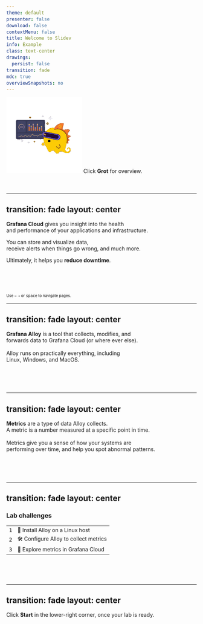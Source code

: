 ```yaml
---
theme: default
presenter: false
download: false
contextMenu: false
title: Welcome to Slidev
info: Example
class: text-center
drawings:
  persist: false
transition: fade
mdc: true
overviewSnapshots: no
---
```


<div autofocus style="margin-bottom:10%" class="pt-12" >
  
  <div text-center> 
    <span @click="$slidev.nav.next" class="px-2 py-1 rounded cursor-pointer">
    <img style="margin:auto" width="200px" src="./assets/grot.gif"></span>
    Click <strong>Grot</strong> for overview. <br>
  </div>
</div>

---
transition: fade
layout: center
---

<p text-center> 
<strong>Grafana Cloud</strong> gives you insight into the health <br> and performance of your applications and infrastructure.
</p>

<p text-center> 
You can store and visualize data, <br> receive alerts when things go wrong, and much more.
</p>

<p text-center>
Ultimately, it helps you <strong>reduce downtime</strong>.
</p>

<br><br><br>

<div text-center style="font-size:10px"> Use <kbd>←</kbd> <kbd>→</kbd> or <kbd>space</kbd> to navigate pages. </div>

---
transition: fade
layout: center
---

<p text-center> 
<strong>Grafana Alloy</strong> is a tool that collects, modifies, and <br> forwards data to Grafana Cloud (or where ever else). <br><br>
Alloy runs on practically everything, including <br> Linux, Windows, and MacOS.
</p>

<br><br><br>

---
transition: fade
layout: center
---

<p text-center> 
<strong>Metrics</strong> are a type of data Alloy collects. <br> 
A metric is a number measured at a specific point in time. <br><br>
Metrics give you a sense of how your systems are <br> performing over time, and help you spot abnormal patterns.
</p>

<br><br><br>

---
transition: fade
layout: center
---

<div text-center><h3>Lab challenges</h3></div>

|  |  |
| --- | --- |
| <kbd>1</kbd> | 🤖 Install Alloy on a Linux host |
| <kbd>2</kbd> | 🛠️ Configure Alloy to collect metrics |
| <kbd>3</kbd> | 🔎 Explore metrics in Grafana Cloud |

<br><br><br>

---
transition: fade
layout: center
---

<p text-center> 
Click <strong>Start</strong> in the lower-right corner, once your lab is ready.
</p>